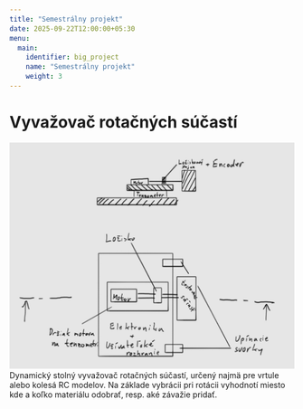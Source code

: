 ```yaml
---
title: "Semestrálny projekt"
date: 2025-09-22T12:00:00+05:30
menu:
  main:
    identifier: big_project
    name: "Semestrálny projekt"
    weight: 3
---
```


# Vyvažovač rotačných súčastí
![schéma](/static/images/schema.jpg)
Dynamický stolný vyvažovač rotačných súčastí, určený najmä pre vrtule alebo kolesá RC modelov. Na základe vybrácii pri rotácii vyhodnotí miesto kde a koľko materiálu odobrať, resp. aké závažie pridať.